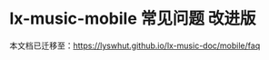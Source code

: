 # lx-music-mobile 常见问题 改进版

本文档已迁移至：<https://lyswhut.github.io/lx-music-doc/mobile/faq>

<!-- 在阅读本常见问题后，仍然无法解决你的问题，请提交issue或者加企鹅群`830125506`反馈（无事勿加，入群先看群公告），反馈时请**注明**已阅读常见问题！

## LX Music中的音乐播放列表机制

1. 默认情况下，播放搜索列表、歌单列表、排行榜列表的歌曲时会自动将该歌曲添加到“我的列表”的试听列表后再播放，手动将歌曲添加到试听列表，再去试听列表找到这首歌点播放是等价的
2. 如果你想要播放多首歌曲，需要使用多选功能（若不知道如何多选请看常见问题）多选后，将歌曲这些歌曲添加到“我的列表”播放，或使用稍后播放功能播放
3. 第2条适用于搜索列表、歌单列表、排行榜列表、我的列表的歌曲
4. 对于歌单详情列表，除了可以使用第2条的方式播放外，你可以点击详情页上面的播放按钮临时播放当前歌单，或点击收藏将当前歌单收藏到“我的列表”后再去播放
5. 对于排行榜详情列表，除了可以使用第2条的方式播放外，你可以在长按排行榜名字后弹出的菜单中，播放或收藏整个排行榜，这与第四条的歌单中的播放、与收藏按钮功能一致
6. v0.11.0及之后新增了“双击列表里的歌曲时自动切换到当前列表播放”设置，默认关闭，此功能仅对歌单、排行榜有效
7. 将歌曲添加“稍后播放”后，它们会被放在一个优先级最高的特殊队列中，点击“下一曲”时会消耗该队列中的歌曲，并且无法通过“上一曲”功能播放该队列的上一首歌曲
8. 在切歌时若不是通过“上一曲”、“下一曲”功能切歌（例如直接点击“排行榜列表”、“我的列表”中的歌曲切歌），“稍后播放”队列将会被清空

## 歌曲无法试听与下载

### 所有歌曲都提示 `请求异常😮，可以多试几次，若还是不行就换一首吧。。。`

尝试更换网络，如切换到移动网络，若移动网络还是不行则尝试开关下手机的飞行模式后再试，<br>
若使用家庭网络的话，可尝试将光猫断电5分钟左右再通电联网后播放。

### 其他情况

尝试在在浏览器打开这个地址`http://ts.tempmusics.tk`，浏览器显示404是正常的，如果不是404那就证明所在网络无法访问接口服务器，对于此类情况请尝试切换其他网络。

### 通用解决方法

尝试按以下顺序解决：

1. 尝试更新到最新版本
2. 尝试切换其他歌曲（或直接搜索该歌曲），若全部歌曲都无法试听与下载则进行下一步
3. 尝试到 设置-音乐来源 切换到其他接口
4. 尝试切换网络，比如用手机开热点（所有歌曲都提示请求异常时可通过此方法解决，或等一两天后再试）
5. 若还不行请到这个链接查看详情：<https://github.com/lyswhut/lx-music-desktop/issues/5>
6. 若没有在第5条链接中的第一条评论中看到接口无法使用的说明，则应该是你网络无法访问接口服务器的问题，如果接口有问题我会在那里说明。

想要知道是不是自己网络的问题可以看看`http://ts.tempmusics.tk`能不能在浏览器打开，浏览器显示404是正常的，如果不是404那就证明所在网络无法访问接口服务器。
若网页无法打开或打来不是404，则应该是DNS的问题，可以尝试以下办法：

1. 将DNS改成自动获取试试
2. 手动把DNS改一下，不要用360的DNS，可以把DNS改成`223.6.6.6`、`8.8.8.8`

## 列表多选

长按列表将会进入多选模式。

- 例子一：想要选中1-5项，进入多选模式后，取消所有选中的内容，切换到区间，点击第一项，再点击第五项即可完成选择；
- 例子二：想要选中1项与第3项，进入多选模式后，点击第一项，再点击第三项即可完成选择；
- 例子三：想要选中当前列表的全部内容，进入多选模式后，点击全选即可完成选择（注：由于**在线列表**使用分页加载，全选只会选择目前已加载的内容，若要完整选择整个在线列表的内容则需要往下滑动将列表加载完毕再进行全选）。

注：选完后可用歌曲列表三个点的菜单操作已选的内容

## 无法打开外部歌单

不支持垮源打开歌单，请**确认**你需要打开的歌单平台是否与软件标签所写的**歌单源**对应（不一样的话请通过右上角切换歌单源）；<br>
对于分享出来的歌单，若打开失败，可尝试先在浏览器中打开后，再从浏览器地址栏复制URL地址到软件打开；<br>
或者如果你知道歌单 id 也可以直接输入歌单 id 打开。<br>

注：网易源的“我喜欢”歌单无法在未登录的情况下打开，所以你需要手动创建一个歌单后将“我喜欢”里的歌曲移动到该歌单打开

## 播放整个歌单或排行榜

播放在线列表内的歌曲需要将它们都添加到我的列表才能播放，你可以全选列表内的歌曲然后添加到现有列表或者新创建的列表，然后去播放该列表内的歌曲。

## 桌面歌词启用后不显示

安卓6及更高的版本需要给予LX Music显示悬浮窗的权限才能使用桌面歌词功能，请确认是否授予此权限（不懂怎么授予的话请自行百度“开启悬浮窗权限”）。

## 下载功能

移动端暂不支持歌曲下载功能。

## 同步功能的使用（实验性，首次使用前建议先备份一次列表）

**注意：由于同步传输时的数据是明文传输，请在受信任的网络下使用此功能！**<br>
此功能需要配合PC端使用，移动端与PC端处在同一个局域网（路由器的网络）下时，可以多端实时同步歌曲列表，使用方法：

1. 在PC端的设置-数据同步开启同步功能（这时如果出现安全软件、防火墙等提示网络连接弹窗时需要点击允许）
2. 在移动端的设置-同步-同步服务器地址输入PC端显示的同步服务器地址（如果显示可以多个，则输入与**移动端上显示的本机地址**最相似的那个），端口号与PC端的同步端口一致（**输入完毕后需要按一下键盘上的回车键使输入的内容生效**）
3. 输入完这两项后点击“启动同步”
4. 若连接成功，对于首次同步时，若两边的设备的列表不为空，则PC端会弹出选择列表同步方式的弹窗，同步方式的说明弹窗下面有介绍

#### 关于同步弹窗的说明

对于首次同步时，若两边的设备的列表不为空，则PC端会弹出选择列表同步方式的弹窗，此弹窗内的同步方式仅针对**首次同步**，<br>
第一次同步成功后，以后再同步时将会自动根据两边设备的列表内容合并同步，不信你可以在同步完成后断开两边的连接，然后在两边增删一些歌曲或列表后再同步试试看~😉

#### 连接同步服务失败的可能原因

- 此功能需要PC端与移动端都连接在同一个路由器下的网络才能使用
- 检查防火墙是否拦截了PC端的服务端口
- 路由器若开启了AP隔离，则此功能无法使用

#### 连接同步服务失败的检查

1. 确保PC端的同步服务已启用成功（若连接码、同步服务地址没有内容，则证明服务启动失败，此时看启用同步功能复选框后面的错误信息自行解决，另外若你不知道端口号是什么意思就不要乱改，或不要改得太大与太小）
2. 在手机浏览器地址栏输入`http://x.x.x.x:23332/hello` **（注：将`x.x.x.x`换成PC端显示的同步服务地址，`23332`为PC端的端口号）** 后回车，若此地址可以打开并显示 `Hello~::^-^::`则证明移动端与PC端网络已互通，
3. 若移动端无法打开第2步的地址，则在PC端的浏览器地址栏输入并打开该地址，若可以打开，则要么是被LX Music PC端被电脑防火墙拦截，要么PC端与移动端不在同一个网络下，或者路由器开启了AP隔离（一般在公共网络下会出现这种情况）

## 更新已收藏的在线歌单

该功能仅对直接从歌单详情页点“收藏”按钮收藏的歌单有效，可右击已收藏的列表名从弹出的菜单中选择“更新”使用该功能，

需要注意的是：这将会覆盖本地的目标列表，歌曲将被替换成最新的在线列表。

## 杀毒软件提示有病毒或恶意行为

本人只能保证我写的代码不包含任何**恶意代码**、**收集用户信息**的行为，并且软件代码已开源，请自行查阅，软件安装包也是由CI拉取源代码构建，构建日志：[GitHub Actions](https://github.com/lyswhut/lx-music-mobile/actions)<br>
尽管如此，但这不意味着软件是100%安全的，由于软件使用了第三方依赖，当这些依赖存在恶意行为时（[供应链攻击](https://docs.microsoft.com/zh-cn/windows/security/threat-protection/intelligence/supply-chain-malware)），软件也将会受到牵连，所以我只能尽量选择使用较多人用、信任度较高的依赖。<br>
当然，以上说明建立的前提是在你所用的安装包是从**本项目主页上写的链接**下载的，或者有相关能力者还可以下载源代码自己构建安装包。

最后，若出现杀毒软件报毒、存在恶意行为，请自行判断选择是否继续使用本软件！ -->
